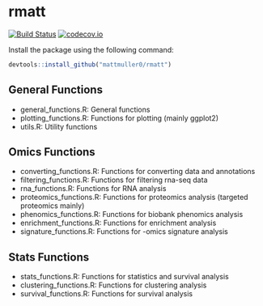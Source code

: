 # rmatt #

[![Build Status](https://travis-ci.org/mattmuller0/rmatt.svg?branch=master)](https://travis-ci.org/mattmuller0/rmatt)
[![codecov.io](https://codecov.io/github/mattmuller0/rmatt/coverage.svg?branch=master)](https://codecov.io/github/mattmuller0/rmatt?branch=master)

Install the package using the following command:

```R
devtools::install_github("mattmuller0/rmatt")
```

## General Functions #

* general_functions.R: General functions
* plotting_functions.R: Functions for plotting (mainly ggplot2)
* utils.R: Utility functions

## Omics Functions #

* converting_functions.R: Functions for converting data and annotations
* filtering_functions.R: Functions for filtering rna-seq data
* rna_functions.R: Functions for RNA analysis
* proteomics_functions.R: Functions for proteomics analysis (targeted proteomics mainly)
* phenomics_functions.R: Functions for biobank phenomics analysis
* enrichment_functions.R: Functions for enrichment analysis
* signature_functions.R: Functions for -omics signature analysis

## Stats Functions #

* stats_functions.R: Functions for statistics and survival analysis
* clustering_functions.R: Functions for clustering analysis
* survival_functions.R: Functions for survival analysis
